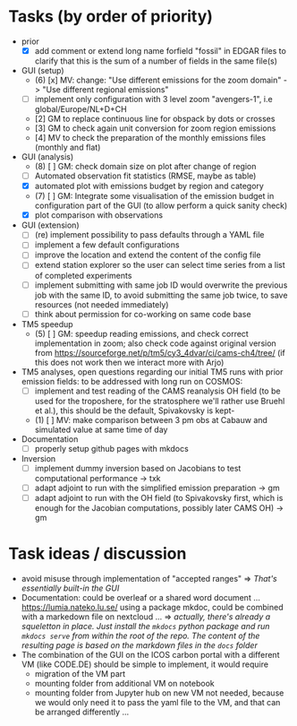 # Tasks (by order of priority)

- prior
    - [x] add comment or extend long name forfield "fossil" in EDGAR files to clarify that this is the sum of a number of fields in the same file(s)
- GUI (setup)
    - (6) [x] MV: change: "Use different emissions for the zoom domain" -> "Use different regional emissions"
    - [ ] implement only configuration with 3 level zoom "avengers-1", i.e global/Europe/NL+D+CH
    - [2] GM to replace continuous line for obspack by dots or crosses 
    - [3] GM to check again unit conversion for zoom region emissions
    - [4] MV to check the preparation of the monthly emissions files (monthly and flat) 
- GUI (analysis)
    - (8) [ ] GM: check domain size on plot after change of region
    - [ ] Automated observation fit statistics (RMSE, maybe as table)
    - [x] automated plot with emissions budget by region and category
    - (7) [ ] GM: Integrate some visualisation of the emission budget in configuration part of the GUI (to allow perform a quick sanity check)
    - [x] plot comparison with observations
- GUI (extension)    
    - [ ] (re) implement possibility to pass defaults through a YAML file
    - [ ] implement a few default configurations
    - [ ] improve the location and extend the content of the config file  
    - [ ] extend station explorer so the user can select time series from a list of completed experiments
    - [ ] implement submitting with same job ID would overwrite the previous job with the same ID, to avoid submitting the same job twice, to save resources (not needed immediately)
    - [ ] think about permission for co-working on same code base
- TM5 speedup
    - (5) [ ] GM: speedup reading emissions, and check correct implementation in zoom; also check code against original version from https://sourceforge.net/p/tm5/cy3_4dvar/ci/cams-ch4/tree/ (if this does not work then we interact more with Arjo)
- TM5 analyses, open questions regarding our initial TM5 runs with prior emission fields: to be addressed with long run on COSMOS:
    - [ ] implement and test reading of the CAMS reanalysis OH field (to be used for the troposhere, for the stratosphere we'll rather use Bruehl et al.), this should be the default, Spivakovsky is kept-
    - (1) [ ] MV: make comparison between 3 pm obs at Cabauw and simulated value at same time of day
- Documentation
    - [ ] properly setup github pages with mkdocs
- Inversion
    - [ ] implement dummy inversion based on Jacobians to test computational performance -> txk
    - [ ] adapt adjoint to run with the simplified emission preparation -> gm
    - [ ] adapt adjoint to run with the OH field (to Spivakovsky first, which is enough for the Jacobian computations, possibly later CAMS OH) -> gm
 
# Task ideas / discussion
- avoid misuse through implementation of "accepted ranges" => *That's essentially built-in the GUI*
- Documentation: could be overleaf or a shared word document ... https://lumia.nateko.lu.se/ using a package mkdoc, could be combined with a markedown file on nextcloud ... => *actually, there's already a squeletton in place. Just install the `mkdocs` python package and run `mkdocs serve` from within the root of the repo. The content of the resulting page is based on the markdown files in the `docs` folder*
- The combination of the GUI on the ICOS carbon portal with a different VM (like CODE.DE) should be simple to implement, it would require
  - migration of the VM part
  - mounting folder from additional VM on notebook
  - mounting folder from Jupyter hub on new VM not needed, because we would only need it to pass the yaml file to the VM, and that can be arranged differently ...

